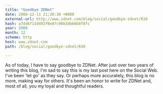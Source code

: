```yaml
---
title: "Goodbye ZDNet"
date: 2008-12-11 21:28:10 +0000
external-url: http://www.zdnet.com/blog/social/goodbye-zdnet/610
hash: a7dd6f11d492f0e07c96b3db66b8f8fc
year: 2008
month: 12
scheme: http
host: www.zdnet.com
path: /blog/social/goodbye-zdnet/610

---
```


As of today, I have to say goodbye to ZDNet. After just over two years of writing this blog, I'm sad to say this is my last post here on the Social Web. I've been 'let go' as they say. Or perhaps more accurately, this blog is no more, making way for others. It's been an honor to write for ZDNet and, most of all, you my loyal and thoughtful readers.




